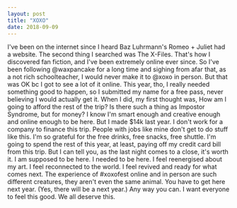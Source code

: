 ```yaml
---
layout: post
title: "XOXO"
date: 2018-09-09
---
```


I've been on the internet since I heard Baz Luhrmann's Romeo + Juliet had a website. The second thing I searched was The X-Files. That's how I discovered fan fiction, and I've been extremely online ever since.
So I've been following @waxpancake for a long time and sighing from afar that, as a not rich schoolteacher, I would never make it to @xoxo in person. But that was OK bc I got to see a lot of it online. 
This year, tho, I really needed something good to happen, so I submitted my name for a free pass, never believing I would actually get it. When I did, my first thought was, How am I going to afford the rest of the trip?
Is there such a thing as Impostor Syndrome, but for money? I know I'm smart enough and creative enough and online enough to be here. But I made $14k last year. I don't work for a company to finance this trip. People with jobs like mine don't get to do stuff like this. I'm so grateful for the free drinks, free snacks, free shuttle.
I'm going to spend the rest of this year, at least, paying off my credit card bill from this trip. But I can tell you, as the last night comes to a close, it's worth it. I am supposed to be here. I needed to be here. I feel reenergised about my art. I feel reconnected to the world. I feel revived and ready for what comes next. 
The experience of #xoxofest online and in person are such different creatures, they aren't even the same animal. You have to get here next year. (Yes, there will be a next year.) Any way you can. I want everyone to feel this good. We all deserve this. 
